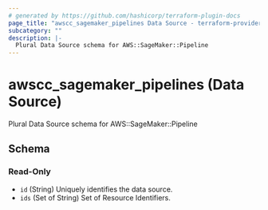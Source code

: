 ```yaml
---
# generated by https://github.com/hashicorp/terraform-plugin-docs
page_title: "awscc_sagemaker_pipelines Data Source - terraform-provider-awscc"
subcategory: ""
description: |-
  Plural Data Source schema for AWS::SageMaker::Pipeline
---
```


# awscc_sagemaker_pipelines (Data Source)

Plural Data Source schema for AWS::SageMaker::Pipeline



<!-- schema generated by tfplugindocs -->
## Schema

### Read-Only

- `id` (String) Uniquely identifies the data source.
- `ids` (Set of String) Set of Resource Identifiers.
